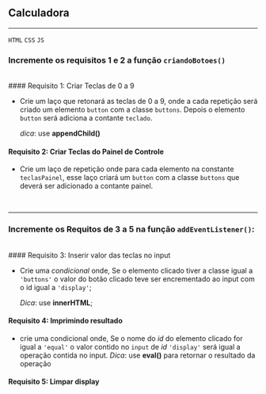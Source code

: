 ## Calculadora 
<hr>

`HTML` `CSS` `JS`

### Incremente os requisitos 1 e 2 a função `criandoBotoes()`
<br>
#### Requisito 1: Criar Teclas de 0 a 9

 - Crie um laço que retonará as teclas de 0 a 9, onde a cada repetição será criado um elemento `button` com a classe `buttons`. Depois o elemento `button` será adiciona a contante `teclado`.

    _dica_: use **appendChild()**

#### Requisito 2: Criar Teclas do Painel de Controle

- Crie um laço de repetição onde para cada elemento na constante `teclasPainel`, esse laço criará um `button` com a classe `buttons` que deverá ser adicionado a contante painel.
<br>
<hr>

### Incremente os Requitos de 3 a 5 na função `addEventListener()`:
<br>
#### Requisito 3: Inserir valor das teclas no input

- Crie uma _condicional_ onde, Se o elemento clicado tiver a classe igual a `'buttons'` o valor do botão clicado teve ser encrementado ao input com o id igual a `'display'`;
   
    _Dica_: use **innerHTML**;


#### Requisito 4: Imprimindo resultado

- crie uma condicional onde, Se o nome do _id_ do elemento clicado for igual a `'equal'` o valor contido no `input` de _id_ `'display'` será igual a operação contida no input.
    _Dica_: use **eval()** para retornar o resultado da operação

#### Requisito 5: Limpar display

